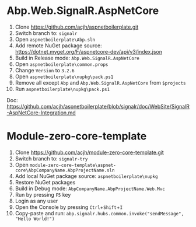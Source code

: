 # Abp.Web.SignalR.AspNetCore

1. Clone https://github.com/acjh/aspnetboilerplate.git
1. Switch branch to: `signalr`
1. Open `aspnetboilerplate\Abp.sln`
1. Add remote NuGet package source: https://dotnet.myget.org/F/aspnetcore-dev/api/v3/index.json
1. Build in Release mode: `Abp.Web.SignalR.AspNetCore`
1. Open `aspnetboilerplate\common.props`
1. Change `Version` to `3.2.6`
1. Open `aspnetboilerplate\nupkg\pack.ps1`
1. Remove all except `Abp` and `Abp.Web.SignalR.AspNetCore` from `$projects`
1. Run `aspnetboilerplate\nupkg\pack.ps1`

Doc: https://github.com/acjh/aspnetboilerplate/blob/signalr/doc/WebSite/SignalR-AspNetCore-Integration.md

# Module-zero-core-template

1. Clone https://github.com/acjh/module-zero-core-template.git
1. Switch branch to: `signalr-try`
1. Open `module-zero-core-template\aspnet-core\AbpCompanyName.AbpProjectName.sln`
1. Add local NuGet package source: `aspnetboilerplate\nupkg`
1. Restore NuGet packages
1. Build in Debug mode: `AbpCompanyName.AbpProjectName.Web.Mvc`
1. Run by pressing `F5` key
1. Login as any user
1. Open the Console by pressing `Ctrl`+`Shift`+`I`
1. Copy-paste and run: `abp.signalr.hubs.common.invoke("sendMessage", "Hello World!")`
